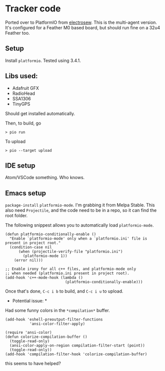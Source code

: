 # Tracker code

Ported over to PlatformIO from [electrosew](https://github.com/mrgriscom/electrosew/blob/master/feather_send/feather_send.ino). This is the multi-agent version. It's configured for a Feather M0 based board, but should run fine on a 32u4 Feather too.

## Setup

Install `platformio`. Tested using 3.4.1.

## Libs used:

- Adafruit GFX
- RadioHead
- SSA1306
- TinyGPS

Should get installed automatically.

Then, to build, go

    > pio run

To upload

    > pio --target upload

## IDE setup

Atom/VSCode something. Who knows.

## Emacs setup

`package-install` `platformio-mode`. I'm grabbing it from Melpa Stable.
This also need `Projectile`, and the code need to be in a repo, so it can
find the root folder.

The following snippest allows you to automatically load `platformio-mode`.

```elisp
(defun platformio-conditionally-enable ()
  "Enable `platformio-mode' only when a `platformio.ini' file is present in project root."
  (condition-case nil
      (when (projectile-verify-file "platformio.ini")
        (platformio-mode 1))
    (error nil)))

;; Enable irony for all c++ files, and platformio-mode only
;; when needed (platformio.ini present in project root).
(add-hook 'c++-mode-hook (lambda ()
                           (platformio-conditionally-enable)))
```

Once that's done, `C-c i b` to build, and `C-c i u` to upload.

* Potential issue: *

Had some funny colors in the `*compilation*` buffer.

```elisp
(add-hook 'eshell-preoutput-filter-functions
           'ansi-color-filter-apply)

(require 'ansi-color)
(defun colorize-compilation-buffer ()
  (toggle-read-only)
  (ansi-color-apply-on-region compilation-filter-start (point))
  (toggle-read-only))
(add-hook 'compilation-filter-hook 'colorize-compilation-buffer)
```

this seems to have helped?
